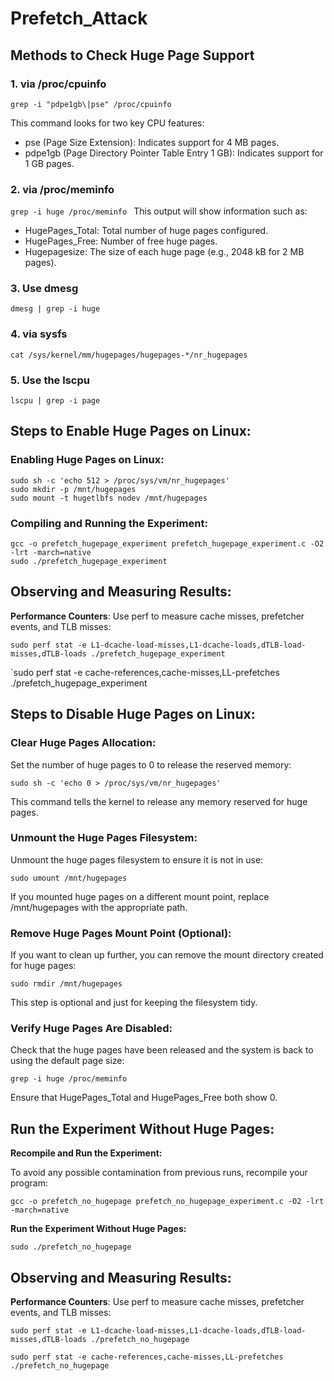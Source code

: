 # Prefetch_Attack
## Methods to Check Huge Page Support
### 1. via /proc/cpuinfo
`grep -i "pdpe1gb\|pse" /proc/cpuinfo
`

This command looks for two key CPU features:

* pse (Page Size Extension): Indicates support for 4 MB pages.
* pdpe1gb (Page Directory Pointer Table Entry 1 GB): Indicates support for 1 GB pages.

### 2. via /proc/meminfo
`grep -i huge /proc/meminfo
`
This output will show information such as:

* HugePages_Total: Total number of huge pages configured.
* HugePages_Free: Number of free huge pages.
* Hugepagesize: The size of each huge page (e.g., 2048 kB for 2 MB pages).

### 3. Use dmesg
`dmesg | grep -i huge
`
### 4. via sysfs
`cat /sys/kernel/mm/hugepages/hugepages-*/nr_hugepages
`
### 5. Use the lscpu
`lscpu | grep -i page
`
## Steps to Enable Huge Pages on Linux:

### Enabling Huge Pages on Linux:
```
sudo sh -c 'echo 512 > /proc/sys/vm/nr_hugepages'
sudo mkdir -p /mnt/hugepages
sudo mount -t hugetlbfs nodev /mnt/hugepages
```
### Compiling and Running the Experiment:
```
gcc -o prefetch_hugepage_experiment prefetch_hugepage_experiment.c -O2 -lrt -march=native
sudo ./prefetch_hugepage_experiment
```
## Observing and Measuring Results:

**Performance Counters**: Use perf to measure cache misses, prefetcher events, and TLB misses:

`sudo perf stat -e L1-dcache-load-misses,L1-dcache-loads,dTLB-load-misses,dTLB-loads ./prefetch_hugepage_experiment
`

`sudo perf stat -e cache-references,cache-misses,LL-prefetches ./prefetch_hugepage_experiment

## Steps to Disable Huge Pages on Linux:
### Clear Huge Pages Allocation:

Set the number of huge pages to 0 to release the reserved memory:

`sudo sh -c 'echo 0 > /proc/sys/vm/nr_hugepages'`

This command tells the kernel to release any memory reserved for huge pages.

### Unmount the Huge Pages Filesystem:

Unmount the huge pages filesystem to ensure it is not in use:

`sudo umount /mnt/hugepages`

If you mounted huge pages on a different mount point, replace /mnt/hugepages with the appropriate path.

### Remove Huge Pages Mount Point (Optional):

If you want to clean up further, you can remove the mount directory created for huge pages:

`sudo rmdir /mnt/hugepages`

This step is optional and just for keeping the filesystem tidy.

### Verify Huge Pages Are Disabled:

Check that the huge pages have been released and the system is back to using the default page size:

`grep -i huge /proc/meminfo`

Ensure that HugePages_Total and HugePages_Free both show 0.

## Run the Experiment Without Huge Pages:
**Recompile and Run the Experiment:**

To avoid any possible contamination from previous runs, recompile your program:

`gcc -o prefetch_no_hugepage prefetch_no_hugepage_experiment.c -O2 -lrt -march=native`

**Run the Experiment Without Huge Pages:**

`sudo ./prefetch_no_hugepage`

## Observing and Measuring Results:

**Performance Counters**: Use perf to measure cache misses, prefetcher events, and TLB misses:

`sudo perf stat -e L1-dcache-load-misses,L1-dcache-loads,dTLB-load-misses,dTLB-loads ./prefetch_no_hugepage
`

`sudo perf stat -e cache-references,cache-misses,LL-prefetches ./prefetch_no_hugepage
`

